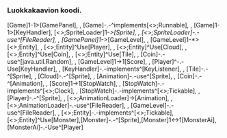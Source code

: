 ### Luokkakaavion koodi.
[Game]1-1>[GamePanel], , [Game]-.-^implements[<<Interface>>;Runnable], , [Game]1-1>[KeyHandler], [<<Static>>;SpriteLoader]1-*>[Sprite], , [<<Static>>;SpriteLoader]-.-use^[FileReader], , [GamePanel]1-*>[GameLevel], , [GameLevel]1-*>[<<Abstract>>;Entity], , [<<Abstract>>;Entity]^Use[Player], , [<<Abstract>>;Entity]^Use[Cloud], , [<<Abstract>>;Entity]^Use[Coin], , [<<Abstract>>;Entity]^Use[Tile], , [Coin]-.-use^[java.util.Random], , [GameLevel]1->1[Score], , [Player]^-.-Use[KeyHandler], , [KeyHandler]-.-implements^[KeyListener], , [Tile]-.-^[Sprite], , [Cloud]-.-^[Sprite], , [Animation]-.-use^[Sprite], , [Coin]-.-^[Animation], , [Score]1->1[StopWatch], , [StopWatch]-.-implements^[<<Interface>>;Clock], , [StopWatch]-.-implements^[<<Interface>>;Tickable], , [Player]-.-^[Sprite], , [<<Static>>;AnimationLoader]->[Animation], , [<<Static>>;AnimationLoader]-.-use^[FileReader], , [GameLevel]-.-use^[FileReader], , [<<Abstract>>;Entity]-.-implements^[<<Interface>>;Tickable],[<<Abstract>>;Entity]^Use[Monster],[Monster]-.-^[Sprite],[Monster]1<->1[MonsterAi],[MonsterAi]-.-Use^[Player]